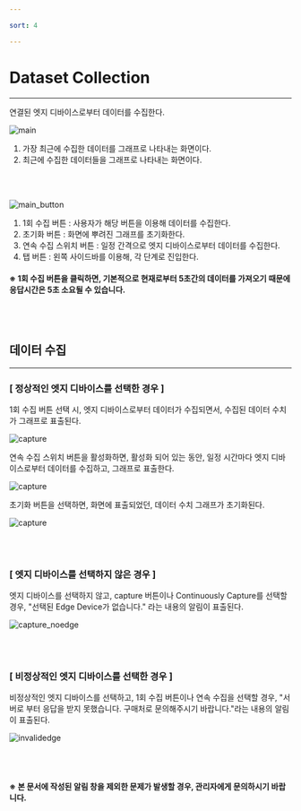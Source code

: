 ```yaml
---

sort: 4

---
```




# Dataset Collection

---

연결된 엣지 디바이스로부터 데이터를 수집한다.<br/>

![main](images/4.1.main.png)

1. 가장 최근에 수집한 데이터를 그래프로 나타내는 화면이다.
2. 최근에 수집한 데이터들을 그래프로 나타내는 화면이다.

<br/><br/>

![main_button](images/4.2.main_button.png)

1. 1회 수집 버튼 : 사용자가 해당 버튼을 이용해 데이터를 수집한다.
2. 초기화 버튼 : 화면에 뿌려진 그래프를 초기화한다.
3. 연속 수집 스위치 버튼 : 일정 간격으로 엣지 디바이스로부터 데이터를 수집한다.
4. 탭 버튼 : 왼쪽 사이드바를 이용해, 각 단계로 진입한다.

#### ※ 1회 수집 버튼을 클릭하면, 기본적으로 현재로부터 5초간의 데이터를 가져오기 때문에 응답시간은 5초 소요될 수 있습니다.

<br/><br/>

## 데이터 수집

---

### [ 정상적인 엣지 디바이스를 선택한 경우 ]


1회 수집 버튼 선택 시, 엣지 디바이스로부터 데이터가 수집되면서, 수집된 데이터 수치가 그래프로 표출된다. <br/>

![capture](images/4.3.capture.png)

연속 수집 스위치 버튼을 활성화하면, 활성화 되어 있는 동안, 일정 시간마다 엣지 디바이스로부터 데이터를 수집하고, 그래프로 표출한다.<br/>

![capture](images/4.4.continuouslycapture.png)

초기화 버튼을 선택하면, 화면에 표출되었던, 데이터 수치 그래프가 초기화된다.<br/>

![capture](images/4.5.clear.png)

<br/><br/>

### [ 엣지 디바이스를 선택하지 않은 경우 ]

엣지 디바이스를 선택하지 않고, capture 버튼이나 Continuously Capture를 선택할 경우, "선택된 Edge Device가 없습니다." 라는 내용의 알림이 표출된다.<br/>

![capture_noedge](images/4.6.noedge.png)

<br/><br/>

### [ 비정상적인 엣지 디바이스를 선택한 경우 ]

비정상적인 엣지 디바이스를 선택하고, 1회 수집 버튼이나 연속 수집을 선택할 경우, "서버로 부터 응답을 받지 못했습니다. 구매처로 문의해주시기 바랍니다."라는 내용의 알림이 표출된다. <br/>

![invalidedge](images/4.7.invalidedge.png)

<br/><br/>

#### ※ 본 문서에 작성된 알림 창을 제외한 문제가 발생할 경우, 관리자에게 문의하시기 바랍니다.



